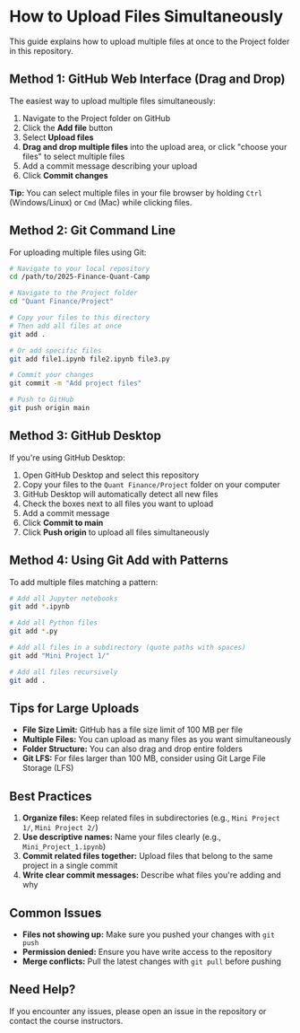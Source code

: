 # How to Upload Files Simultaneously

This guide explains how to upload multiple files at once to the Project folder in this repository.

## Method 1: GitHub Web Interface (Drag and Drop)

The easiest way to upload multiple files simultaneously:

1. Navigate to the Project folder on GitHub
2. Click the **Add file** button
3. Select **Upload files**
4. **Drag and drop multiple files** into the upload area, or click "choose your files" to select multiple files
5. Add a commit message describing your upload
6. Click **Commit changes**

**Tip:** You can select multiple files in your file browser by holding `Ctrl` (Windows/Linux) or `Cmd` (Mac) while clicking files.

## Method 2: Git Command Line

For uploading multiple files using Git:

```bash
# Navigate to your local repository
cd /path/to/2025-Finance-Quant-Camp

# Navigate to the Project folder
cd "Quant Finance/Project"

# Copy your files to this directory
# Then add all files at once
git add .

# Or add specific files
git add file1.ipynb file2.ipynb file3.py

# Commit your changes
git commit -m "Add project files"

# Push to GitHub
git push origin main
```

## Method 3: GitHub Desktop

If you're using GitHub Desktop:

1. Open GitHub Desktop and select this repository
2. Copy your files to the `Quant Finance/Project` folder on your computer
3. GitHub Desktop will automatically detect all new files
4. Check the boxes next to all files you want to upload
5. Add a commit message
6. Click **Commit to main**
7. Click **Push origin** to upload all files simultaneously

## Method 4: Using Git Add with Patterns

To add multiple files matching a pattern:

```bash
# Add all Jupyter notebooks
git add *.ipynb

# Add all Python files
git add *.py

# Add all files in a subdirectory (quote paths with spaces)
git add "Mini Project 1/"

# Add all files recursively
git add .
```

## Tips for Large Uploads

- **File Size Limit:** GitHub has a file size limit of 100 MB per file
- **Multiple Files:** You can upload as many files as you want simultaneously
- **Folder Structure:** You can also drag and drop entire folders
- **Git LFS:** For files larger than 100 MB, consider using Git Large File Storage (LFS)

## Best Practices

1. **Organize files:** Keep related files in subdirectories (e.g., `Mini Project 1/`, `Mini Project 2/`)
2. **Use descriptive names:** Name your files clearly (e.g., `Mini_Project_1.ipynb`)
3. **Commit related files together:** Upload files that belong to the same project in a single commit
4. **Write clear commit messages:** Describe what files you're adding and why

## Common Issues

- **Files not showing up:** Make sure you pushed your changes with `git push`
- **Permission denied:** Ensure you have write access to the repository
- **Merge conflicts:** Pull the latest changes with `git pull` before pushing

## Need Help?

If you encounter any issues, please open an issue in the repository or contact the course instructors.
